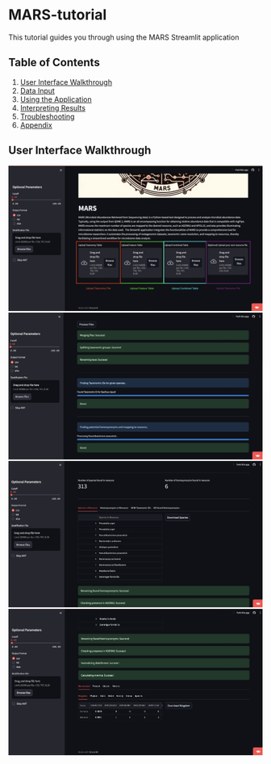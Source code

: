 # MARS-tutorial
This tutorial guides you through using the MARS Streamlit application

## Table of Contents
1. [User Interface Walkthrough](#user-interface-walkthrough)
2. [Data Input](#data-input)
3. [Using the Application](#using-the-application)
4. [Interpreting Results](#interpreting-results)
5. [Troubleshooting](#troubleshooting)
6. [Appendix](#appendix)

<a name="user-interface-walkthrough"></a>
## User Interface Walkthrough
![Opening Image](images/Opening.png)
![Middle Image](images/Middle.png)
![Middle2 Image](images/Middle2.png)
![End Image](images/End.png)

